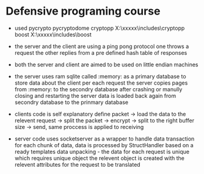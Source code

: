 # Defensive programing course
- used  pycrypto pycryptodome
        cryptopp X:\xxxxx\includes\cryptopp
        boost X:\xxxxx\includes\boost

- the server and the client are using a ping pong protocol one throws a 
request the other replies from a pre defined hash table of responses

- both the server and client are aimed to be used on little endian machines

- the server uses ram sqlite called :memory: as a primary database to store data about the client
per each request the server copies pages from :memory: to the secondry database after crashing 
or manully closing and restarting the server data is loaded back again from secondry database 
to the prinmary database

- clients code is self explanatory define packet -> load the data to the relevent request -> split the packet
     -> encrypt -> split to the right buffer size -> send,
same proccess is applied to receiving

- server code uses socketserver as a wrapper to handle data transaction for each chunk of data, data is processed
by StructHandler based on a ready templates 
data unpacking - the data for each request is unique which requires unique object the relevent object is created 
with the relevent attributes for the request to be translated 




